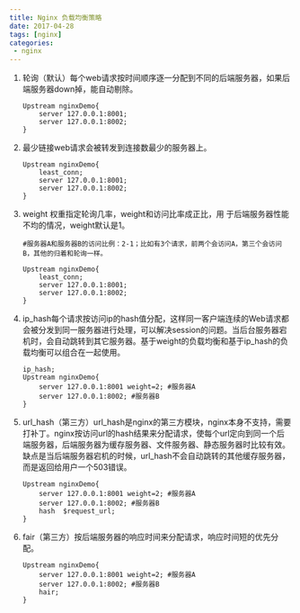 ```yaml
---
title: Nginx 负载均衡策略
date: 2017-04-28
tags: [nginx]
categories:
 - nginx
---
```



1. 轮询（默认）每个web请求按时间顺序逐一分配到不同的后端服务器，如果后端服务器down掉，能自动剔除。
   
    ```
    Upstream nginxDemo{
        server 127.0.0.1:8001;
        server 127.0.0.1:8002;
    }
    ```

2. 最少链接web请求会被转发到连接数最少的服务器上。

    ```
    Upstream nginxDemo{
        least_conn;
        server 127.0.0.1:8001;
        server 127.0.0.1:8002;
    }
    ```


3. weight 权重指定轮询几率，weight和访问比率成正比，用 于后端服务器性能不均的情况，weight默认是1。
    
    ```
    #服务器A和服务器B的访问比例：2-1；比如有3个请求，前两个会访问A，第三个会访问B，其他的归着和轮询一样。
    
    Upstream nginxDemo{
        least_conn;
        server 127.0.0.1:8001;
        server 127.0.0.1:8002;
    }
    ```

4. ip_hash每个请求按访问ip的hash值分配，这样同一客户端连续的Web请求都会被分发到同一服务器进行处理，可以解决session的问题。当后台服务器宕机时，会自动跳转到其它服务器。基于weight的负载均衡和基于ip_hash的负载均衡可以组合在一起使用。

    ```
    ip_hash;
    Upstream nginxDemo{
        server 127.0.0.1:8001 weight=2; #服务器A
        server 127.0.0.1:8002; #服务器B
    }
    ```
5. url_hash（第三方）url_hash是nginx的第三方模块，nginx本身不支持，需要打补丁。nginx按访问url的hash结果来分配请求，使每个url定向到同一个后端服务器，后端服务器为缓存服务器、文件服务器、静态服务器时比较有效。缺点是当后端服务器宕机的时候，url_hash不会自动跳转的其他缓存服务器，而是返回给用户一个503错误。

    ```
    Upstream nginxDemo{
        server 127.0.0.1:8001 weight=2; #服务器A
        server 127.0.0.1:8002; #服务器B
        hash  $request_url;
    }
    ```

6. fair（第三方）按后端服务器的响应时间来分配请求，响应时间短的优先分配。
   
    ```
    Upstream nginxDemo{
        server 127.0.0.1:8001 weight=2; #服务器A
        server 127.0.0.1:8002; #服务器B
        hair;
    }
    ```


